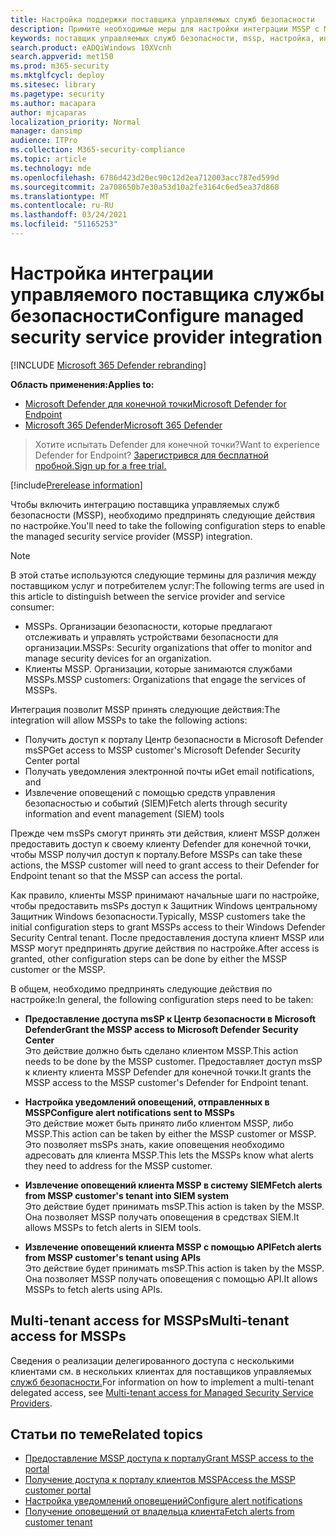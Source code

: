```yaml
---
title: Настройка поддержки поставщика управляемых служб безопасности
description: Примите необходимые меры для настройки интеграции MSSP с Microsoft Defender для конечной точки
keywords: поставщик управляемых служб безопасности, mssp, настройка, интеграция
search.product: eADQiWindows 10XVcnh
search.appverid: met150
ms.prod: m365-security
ms.mktglfcycl: deploy
ms.sitesec: library
ms.pagetype: security
ms.author: macapara
author: mjcaparas
localization_priority: Normal
manager: dansimp
audience: ITPro
ms.collection: M365-security-compliance
ms.topic: article
ms.technology: mde
ms.openlocfilehash: 6786d423d20ec90c12d2ea712003acc787ed599d
ms.sourcegitcommit: 2a708650b7e30a53d10a2fe3164c6ed5ea37d868
ms.translationtype: MT
ms.contentlocale: ru-RU
ms.lasthandoff: 03/24/2021
ms.locfileid: "51165253"
---
```

# <a name="configure-managed-security-service-provider-integration"></a><span data-ttu-id="cf164-104">Настройка интеграции управляемого поставщика службы безопасности</span><span class="sxs-lookup"><span data-stu-id="cf164-104">Configure managed security service provider integration</span></span>

[!INCLUDE [Microsoft 365 Defender rebranding](../../includes/microsoft-defender.md)]

<span data-ttu-id="cf164-105">**Область применения:**</span><span class="sxs-lookup"><span data-stu-id="cf164-105">**Applies to:**</span></span>
- [<span data-ttu-id="cf164-106">Microsoft Defender для конечной точки</span><span class="sxs-lookup"><span data-stu-id="cf164-106">Microsoft Defender for Endpoint</span></span>](https://go.microsoft.com/fwlink/p/?linkid=2154037)
- [<span data-ttu-id="cf164-107">Microsoft 365 Defender</span><span class="sxs-lookup"><span data-stu-id="cf164-107">Microsoft 365 Defender</span></span>](https://go.microsoft.com/fwlink/?linkid=2118804)

><span data-ttu-id="cf164-108">Хотите испытать Defender для конечной точки?</span><span class="sxs-lookup"><span data-stu-id="cf164-108">Want to experience Defender for Endpoint?</span></span> [<span data-ttu-id="cf164-109">Зарегистрився для бесплатной пробной.</span><span class="sxs-lookup"><span data-stu-id="cf164-109">Sign up for a free trial.</span></span>](https://www.microsoft.com/microsoft-365/windows/microsoft-defender-atp?ocid=docs-mssp-support-abovefoldlink)
 
[!include[Prerelease information](../../includes/prerelease.md)]

<span data-ttu-id="cf164-110">Чтобы включить интеграцию поставщика управляемых служб безопасности (MSSP), необходимо предпринять следующие действия по настройке.</span><span class="sxs-lookup"><span data-stu-id="cf164-110">You'll need to take the following configuration steps to enable the managed security service provider (MSSP) integration.</span></span>

>[!NOTE]
><span data-ttu-id="cf164-111">В этой статье используются следующие термины для различия между поставщиком услуг и потребителем услуг:</span><span class="sxs-lookup"><span data-stu-id="cf164-111">The following terms are used in this article to distinguish between the service provider and service consumer:</span></span>
> - <span data-ttu-id="cf164-112">MSSPs. Организации безопасности, которые предлагают отслеживать и управлять устройствами безопасности для организации.</span><span class="sxs-lookup"><span data-stu-id="cf164-112">MSSPs: Security organizations that offer to monitor and manage security devices for an organization.</span></span>
> - <span data-ttu-id="cf164-113">Клиенты MSSP. Организации, которые занимаются службами MSSPs.</span><span class="sxs-lookup"><span data-stu-id="cf164-113">MSSP customers: Organizations that engage the services of MSSPs.</span></span>

<span data-ttu-id="cf164-114">Интеграция позволит MSSP принять следующие действия:</span><span class="sxs-lookup"><span data-stu-id="cf164-114">The integration will allow MSSPs to take the following actions:</span></span>

- <span data-ttu-id="cf164-115">Получить доступ к порталу Центр безопасности в Microsoft Defender msSP</span><span class="sxs-lookup"><span data-stu-id="cf164-115">Get access to MSSP customer's Microsoft Defender Security Center portal</span></span>
- <span data-ttu-id="cf164-116">Получать уведомления электронной почты и</span><span class="sxs-lookup"><span data-stu-id="cf164-116">Get email notifications, and</span></span> 
- <span data-ttu-id="cf164-117">Извлечение оповещений с помощью средств управления безопасностью и событий (SIEM)</span><span class="sxs-lookup"><span data-stu-id="cf164-117">Fetch alerts through security information and event management (SIEM) tools</span></span>

<span data-ttu-id="cf164-118">Прежде чем msSPs смогут принять эти действия, клиент MSSP должен предоставить доступ к своему клиенту Defender для конечной точки, чтобы MSSP получил доступ к порталу.</span><span class="sxs-lookup"><span data-stu-id="cf164-118">Before MSSPs can take these actions, the MSSP customer will need to grant access to their Defender for Endpoint tenant so that the MSSP can access the portal.</span></span> 
 

<span data-ttu-id="cf164-119">Как правило, клиенты MSSP принимают начальные шаги по настройке, чтобы предоставить msSPs доступ к Защитник Windows центральному Защитник Windows безопасности.</span><span class="sxs-lookup"><span data-stu-id="cf164-119">Typically, MSSP customers take the initial configuration steps to grant MSSPs access to their Windows Defender Security Central tenant.</span></span> <span data-ttu-id="cf164-120">После предоставления доступа клиент MSSP или MSSP могут предпринять другие действия по настройке.</span><span class="sxs-lookup"><span data-stu-id="cf164-120">After access is granted, other configuration steps can be done by either the MSSP customer or the MSSP.</span></span>


<span data-ttu-id="cf164-121">В общем, необходимо предпринять следующие действия по настройке:</span><span class="sxs-lookup"><span data-stu-id="cf164-121">In general, the following configuration steps need to be taken:</span></span>


- <span data-ttu-id="cf164-122">**Предоставление доступа msSP к Центр безопасности в Microsoft Defender**</span><span class="sxs-lookup"><span data-stu-id="cf164-122">**Grant the MSSP access to Microsoft Defender Security Center**</span></span> <br>
<span data-ttu-id="cf164-123">Это действие должно быть сделано клиентом MSSP.</span><span class="sxs-lookup"><span data-stu-id="cf164-123">This action needs to be done by the MSSP customer.</span></span> <span data-ttu-id="cf164-124">Предоставляет доступ msSP к клиенту клиента MSSP Defender для конечной точки.</span><span class="sxs-lookup"><span data-stu-id="cf164-124">It grants the MSSP access to the MSSP customer's Defender for Endpoint tenant.</span></span>
 

- <span data-ttu-id="cf164-125">**Настройка уведомлений оповещений, отправленных в MSSP**</span><span class="sxs-lookup"><span data-stu-id="cf164-125">**Configure alert notifications sent to MSSPs**</span></span> <br>
<span data-ttu-id="cf164-126">Это действие может быть принято либо клиентом MSSP, либо MSSP.</span><span class="sxs-lookup"><span data-stu-id="cf164-126">This action can be taken by either the MSSP customer or MSSP.</span></span> <span data-ttu-id="cf164-127">Это позволяет msSPs знать, какие оповещения необходимо адресовать для клиента MSSP.</span><span class="sxs-lookup"><span data-stu-id="cf164-127">This lets the MSSPs know what alerts they need to address for the MSSP customer.</span></span>

- <span data-ttu-id="cf164-128">**Извлечение оповещений клиента MSSP в систему SIEM**</span><span class="sxs-lookup"><span data-stu-id="cf164-128">**Fetch alerts from MSSP customer's tenant into SIEM system**</span></span> <br> <span data-ttu-id="cf164-129">Это действие будет принимать msSP.</span><span class="sxs-lookup"><span data-stu-id="cf164-129">This action is taken by the MSSP.</span></span> <span data-ttu-id="cf164-130">Она позволяет MSSP получать оповещения в средствах SIEM.</span><span class="sxs-lookup"><span data-stu-id="cf164-130">It allows MSSPs to fetch alerts in SIEM tools.</span></span>

- <span data-ttu-id="cf164-131">**Извлечение оповещений клиента MSSP с помощью API**</span><span class="sxs-lookup"><span data-stu-id="cf164-131">**Fetch alerts from MSSP customer's tenant using APIs**</span></span> <br>
<span data-ttu-id="cf164-132">Это действие будет принимать msSP.</span><span class="sxs-lookup"><span data-stu-id="cf164-132">This action is taken by the MSSP.</span></span> <span data-ttu-id="cf164-133">Она позволяет MSSP получать оповещения с помощью API.</span><span class="sxs-lookup"><span data-stu-id="cf164-133">It allows MSSPs to fetch alerts using APIs.</span></span>

## <a name="multi-tenant-access-for-mssps"></a><span data-ttu-id="cf164-134">Multi-tenant access for MSSPs</span><span class="sxs-lookup"><span data-stu-id="cf164-134">Multi-tenant access for MSSPs</span></span>
<span data-ttu-id="cf164-135">Сведения о реализации делегированного доступа с несколькими клиентами см. в нескольких клиентах для поставщиков управляемых [служб безопасности.](https://techcommunity.microsoft.com/t5/microsoft-defender-atp/multi-tenant-access-for-managed-security-service-providers/ba-p/1533440)</span><span class="sxs-lookup"><span data-stu-id="cf164-135">For information on how to implement a multi-tenant delegated access, see [Multi-tenant access for Managed Security Service Providers](https://techcommunity.microsoft.com/t5/microsoft-defender-atp/multi-tenant-access-for-managed-security-service-providers/ba-p/1533440).</span></span>



## <a name="related-topics"></a><span data-ttu-id="cf164-136">Статьи по теме</span><span class="sxs-lookup"><span data-stu-id="cf164-136">Related topics</span></span>
- [<span data-ttu-id="cf164-137">Предоставление MSSP доступа к порталу</span><span class="sxs-lookup"><span data-stu-id="cf164-137">Grant MSSP access to the portal</span></span>](grant-mssp-access.md)
- [<span data-ttu-id="cf164-138">Получение доступа к порталу клиентов MSSP</span><span class="sxs-lookup"><span data-stu-id="cf164-138">Access the MSSP customer portal</span></span>](access-mssp-portal.md)
- [<span data-ttu-id="cf164-139">Настройка уведомлений оповещений</span><span class="sxs-lookup"><span data-stu-id="cf164-139">Configure alert notifications</span></span>](configure-mssp-notifications.md)
- [<span data-ttu-id="cf164-140">Получение оповещений от владельца клиента</span><span class="sxs-lookup"><span data-stu-id="cf164-140">Fetch alerts from customer tenant</span></span>](fetch-alerts-mssp.md)

